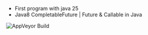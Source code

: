 - First program with java 25
- Java8 CompletableFuture | Future & Callable in Java

![AppVeyor Build](https://img.shields.io/appveyor/build/:user/:repo)

